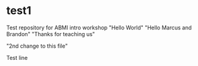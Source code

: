 # test1
Test repository for ABMI intro workshop
"Hello World"
"Hello Marcus and Brandon"
"Thanks for teaching us"

"2nd change to this file"


Test line

